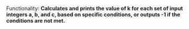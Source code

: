 Functionality: **Calculates and prints the value of k for each set of input integers a, b, and c, based on specific conditions, or outputs -1 if the conditions are not met.**